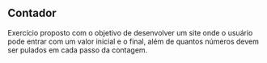 ## Contador

Exercício proposto com o  objetivo de desenvolver um site onde o usuário pode entrar com um valor inicial e o final, além de quantos números devem ser pulados em cada passo da contagem.
